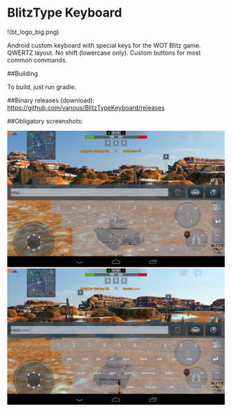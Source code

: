 # BlitzType Keyboard

!(bt_logo_big.png)

Android custom keyboard with special keys for the WOT Blitz game. QWERTZ layout. No shift (lowercase only). Custom buttons for most common commands.


##Building

To build, just run gradle.

##Binary releases (download):
https://github.com/vanous/BlitzTypeKeyboard/releases

##Obligatory screenshots:

![Screenshot](Screenshot_2017-01-01-00-24-15.png)
![Screenshot](Screenshot_2017-01-01-00-24-51.png)
